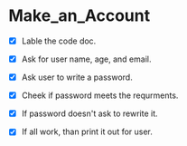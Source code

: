 # Make_an_Account

- [X] Lable the code doc.
- [X] Ask for user name, age, and email.
- [X] Ask user to write a password. 
- [X] Cheek if password meets the requrments. 
- [X] If password doesn't ask to rewrite it. 
- [X] If all work, than print it out for user. 



